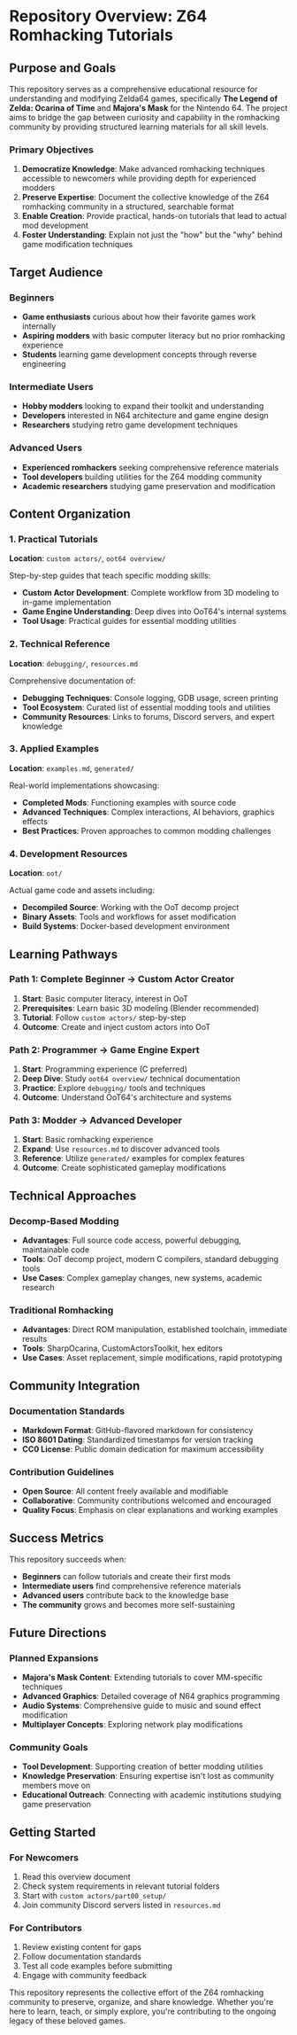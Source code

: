 # Repository Overview: Z64 Romhacking Tutorials

## Purpose and Goals

This repository serves as a comprehensive educational resource for understanding and modifying Zelda64 games, specifically **The Legend of Zelda: Ocarina of Time** and **Majora's Mask** for the Nintendo 64. The project aims to bridge the gap between curiosity and capability in the romhacking community by providing structured learning materials for all skill levels.

### Primary Objectives

1. **Democratize Knowledge**: Make advanced romhacking techniques accessible to newcomers while providing depth for experienced modders
2. **Preserve Expertise**: Document the collective knowledge of the Z64 romhacking community in a structured, searchable format
3. **Enable Creation**: Provide practical, hands-on tutorials that lead to actual mod development
4. **Foster Understanding**: Explain not just the "how" but the "why" behind game modification techniques

## Target Audience

### Beginners
- **Game enthusiasts** curious about how their favorite games work internally
- **Aspiring modders** with basic computer literacy but no prior romhacking experience
- **Students** learning game development concepts through reverse engineering

### Intermediate Users
- **Hobby modders** looking to expand their toolkit and understanding
- **Developers** interested in N64 architecture and game engine design
- **Researchers** studying retro game development techniques

### Advanced Users
- **Experienced romhackers** seeking comprehensive reference materials
- **Tool developers** building utilities for the Z64 modding community
- **Academic researchers** studying game preservation and modification

## Content Organization

### 1. Practical Tutorials
**Location**: `custom actors/`, `oot64 overview/`

Step-by-step guides that teach specific modding skills:
- **Custom Actor Development**: Complete workflow from 3D modeling to in-game implementation
- **Game Engine Understanding**: Deep dives into OoT64's internal systems
- **Tool Usage**: Practical guides for essential modding utilities

### 2. Technical Reference
**Location**: `debugging/`, `resources.md`

Comprehensive documentation of:
- **Debugging Techniques**: Console logging, GDB usage, screen printing
- **Tool Ecosystem**: Curated list of essential modding tools and utilities
- **Community Resources**: Links to forums, Discord servers, and expert knowledge

### 3. Applied Examples
**Location**: `examples.md`, `generated/`

Real-world implementations showcasing:
- **Completed Mods**: Functioning examples with source code
- **Advanced Techniques**: Complex interactions, AI behaviors, graphics effects
- **Best Practices**: Proven approaches to common modding challenges

### 4. Development Resources
**Location**: `oot/`

Actual game code and assets including:
- **Decompiled Source**: Working with the OoT decomp project
- **Binary Assets**: Tools and workflows for asset modification
- **Build Systems**: Docker-based development environment

## Learning Pathways

### Path 1: Complete Beginner → Custom Actor Creator
1. **Start**: Basic computer literacy, interest in OoT
2. **Prerequisites**: Learn basic 3D modeling (Blender recommended)
3. **Tutorial**: Follow `custom actors/` step-by-step
4. **Outcome**: Create and inject custom actors into OoT

### Path 2: Programmer → Game Engine Expert
1. **Start**: Programming experience (C preferred)
2. **Deep Dive**: Study `oot64 overview/` technical documentation
3. **Practice**: Explore `debugging/` tools and techniques
4. **Outcome**: Understand OoT64's architecture and systems

### Path 3: Modder → Advanced Developer
1. **Start**: Basic romhacking experience
2. **Expand**: Use `resources.md` to discover advanced tools
3. **Reference**: Utilize `generated/` examples for complex features
4. **Outcome**: Create sophisticated gameplay modifications

## Technical Approaches

### Decomp-Based Modding
- **Advantages**: Full source code access, powerful debugging, maintainable code
- **Tools**: OoT decomp project, modern C compilers, standard debugging tools
- **Use Cases**: Complex gameplay changes, new systems, academic research

### Traditional Romhacking
- **Advantages**: Direct ROM manipulation, established toolchain, immediate results
- **Tools**: SharpOcarina, CustomActorsToolkit, hex editors
- **Use Cases**: Asset replacement, simple modifications, rapid prototyping

## Community Integration

### Documentation Standards
- **Markdown Format**: GitHub-flavored markdown for consistency
- **ISO 8601 Dating**: Standardized timestamps for version tracking
- **CC0 License**: Public domain dedication for maximum accessibility

### Contribution Guidelines
- **Open Source**: All content freely available and modifiable
- **Collaborative**: Community contributions welcomed and encouraged
- **Quality Focus**: Emphasis on clear explanations and working examples

## Success Metrics

This repository succeeds when:
- **Beginners** can follow tutorials and create their first mods
- **Intermediate users** find comprehensive reference materials
- **Advanced users** contribute back to the knowledge base
- **The community** grows and becomes more self-sustaining

## Future Directions

### Planned Expansions
- **Majora's Mask Content**: Extending tutorials to cover MM-specific techniques
- **Advanced Graphics**: Detailed coverage of N64 graphics programming
- **Audio Systems**: Comprehensive guide to music and sound effect modification
- **Multiplayer Concepts**: Exploring network play modifications

### Community Goals
- **Tool Development**: Supporting creation of better modding utilities
- **Knowledge Preservation**: Ensuring expertise isn't lost as community members move on
- **Educational Outreach**: Connecting with academic institutions studying game preservation

## Getting Started

### For Newcomers
1. Read this overview document
2. Check system requirements in relevant tutorial folders
3. Start with `custom actors/part00_setup/`
4. Join community Discord servers listed in `resources.md`

### For Contributors
1. Review existing content for gaps
2. Follow documentation standards
3. Test all code examples before submitting
4. Engage with community feedback

This repository represents the collective effort of the Z64 romhacking community to preserve, organize, and share knowledge. Whether you're here to learn, teach, or simply explore, you're contributing to the ongoing legacy of these beloved games. 